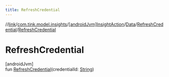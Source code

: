 ```yaml
---
title: RefreshCredential
---
```

//[link](../../../../../index.html)/[com.tink.model.insights](../../../index.html)/[[androidJvm]InsightAction](../../index.html)/[Data](../index.html)/[RefreshCredential](index.html)/[RefreshCredential](-refresh-credential.html)



# RefreshCredential



[androidJvm]\
fun [RefreshCredential](-refresh-credential.html)(credentialId: [String](https://kotlinlang.org/api/latest/jvm/stdlib/kotlin/-string/index.html))




